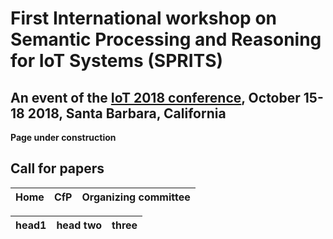 # First International workshop on Semantic Processing and Reasoning for IoT Systems (SPRITS)

## An event of the [IoT 2018 conference](http://iot-conference.org/iot2018), October 15-18 2018, Santa Barbara, California

**Page under construction**

## Call for papers

| Home                 | CfP                  | Organizing committee |
|:--------------------:|:--------------------:|:--------------------:|

| head1        | head two          | three |
|:-------------|:------------------|:------|

